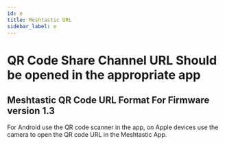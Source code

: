 ```yaml
---
id: e
title: Meshtastic URL
sidebar_label: e
---
```


<head>
    <meta property="og:site_name" content="Meshtastic Channel Settings Link">
</head>

# QR Code Share Channel URL Should be opened in the appropriate app

## Meshtastic QR Code URL Format For Firmware version 1.3

For Android use the QR code scanner in the app, on Apple devices use the camera to open the QR code URL in the Meshtastic App.
